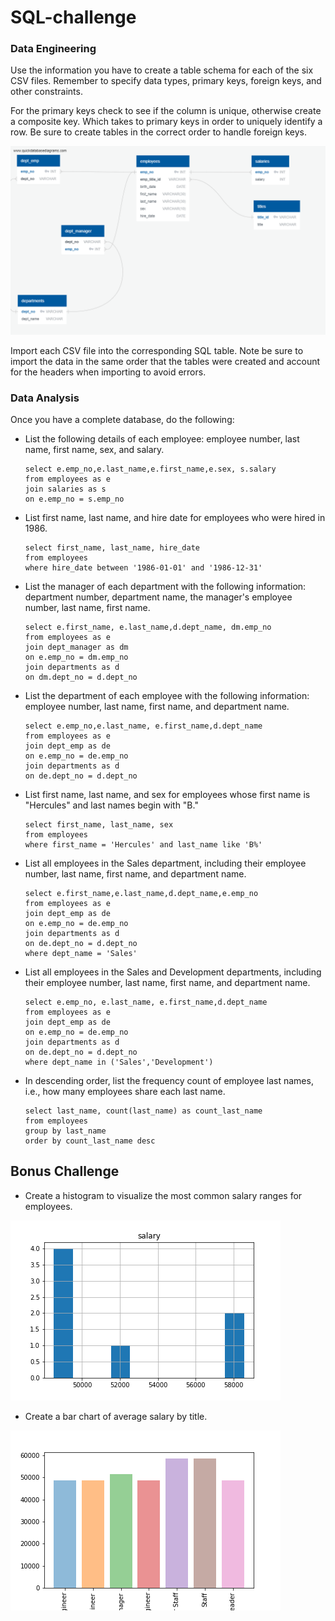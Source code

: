 # SQL-challenge

### **Data Engineering**

Use the information you have to create a table schema for each of the six CSV files. Remember to specify data types, primary keys, foreign keys, and other constraints.

For the primary keys check to see if the column is unique, otherwise create a composite key. Which takes to primary keys in order to uniquely identify a row.
Be sure to create tables in the correct order to handle foreign keys.



![Github](https://github.com/Jackelyneg/SQL-challenge/blob/main/Images/ERD%20image.png)


Import each CSV file into the corresponding SQL table. Note be sure to import the data in the same order that the tables were created and account for the headers when importing to avoid errors.

### **Data Analysis**
Once you have a complete database, do the following:

- List the following details of each employee: employee number, last name, first name, sex, and salary.
  
      select e.emp_no,e.last_name,e.first_name,e.sex, s.salary 
      from employees as e
      join salaries as s 
      on e.emp_no = s.emp_no

- List first name, last name, and hire date for employees who were hired in 1986.
      
      select first_name, last_name, hire_date 
      from employees
      where hire_date between '1986-01-01' and '1986-12-31'

- List the manager of each department with the following information: department number, department name, the manager's employee number, last name, first name.

      select e.first_name, e.last_name,d.dept_name, dm.emp_no
      from employees as e
      join dept_manager as dm
      on e.emp_no = dm.emp_no
      join departments as d
      on dm.dept_no = d.dept_no

- List the department of each employee with the following information: employee number, last name, first name, and department name.
      
      select e.emp_no,e.last_name, e.first_name,d.dept_name
      from employees as e
      join dept_emp as de
      on e.emp_no = de.emp_no
      join departments as d
      on de.dept_no = d.dept_no

- List first name, last name, and sex for employees whose first name is "Hercules" and last names begin with "B."

      select first_name, last_name, sex
      from employees
      where first_name = 'Hercules' and last_name like 'B%'


- List all employees in the Sales department, including their employee number, last name, first name, and department name.

      select e.first_name,e.last_name,d.dept_name,e.emp_no
      from employees as e 
      join dept_emp as de
      on e.emp_no = de.emp_no
      join departments as d
      on de.dept_no = d.dept_no
      where dept_name = 'Sales'

- List all employees in the Sales and Development departments, including their employee number, last name, first name, and department name.

      select e.emp_no, e.last_name, e.first_name,d.dept_name
      from employees as e
      join dept_emp as de
      on e.emp_no = de.emp_no
      join departments as d
      on de.dept_no = d.dept_no
      where dept_name in ('Sales','Development')

- In descending order, list the frequency count of employee last names, i.e., how many employees share each last name.

      select last_name, count(last_name) as count_last_name
      from employees
      group by last_name
      order by count_last_name desc
      
## **Bonus Challenge**

- Create a histogram to visualize the most common salary ranges for employees.



![Github](https://github.com/Jackelyneg/SQL-challenge/blob/main/Images/salary_hist.png)
- Create a bar chart of average salary by title.

![Github](https://github.com/Jackelyneg/SQL-challenge/blob/main/Images/salary_bar.png)

